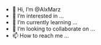 - 👋 Hi, I’m @AlxMarz
- 👀 I’m interested in ...
- 🌱 I’m currently learning ...
- 💞️ I’m looking to collaborate on ...
- 📫 How to reach me ...

<!---
AlxMarz/AlxMarz is a ✨ special ✨ repository because its `README.md` (this file) appears on your GitHub profile.
You can click the Preview link to take a look at your changes.
--->
